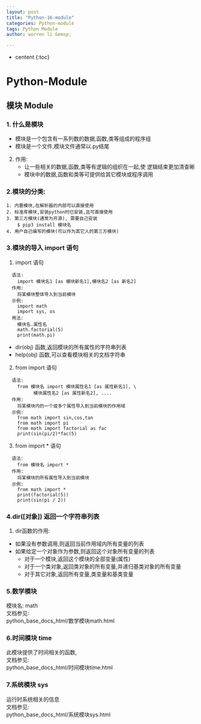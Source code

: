 ```yaml
---
layout: post
title: "Python-16-module"
categories: Python-module
tags: Python Module
author: worren li &emsp;

---
```


* centent
{:toc}

# Python-Module
## 模块 Module
### 1. 什么是模块  
* 模块是一个包含有一系列数的数据,函数,类等组成的程序组  
* 模块是一个文件,模块文件通常以.py结尾  
2.  作用:   
    * 让一些相关的数据,函数,类等有逻辑的组织在一起,使  逻辑结束更加清查晰  
    * 模块中的数据,函数和类等可提供给其它模块或程序调用  

### 2.模块的分类:  
    1. 内置模块,在解析器的内部可以直接使用  
    2. 标准库模块,安装python时已安装,且可直接使用  
    3. 第三方模块(通常为开源), 需要自己安装  
        $ pip3 install 模块名
    4. 用户自己编写的模块(可以作为其它人的第三方模块)

### 3.模块的导入 import 语句  
1. import 语句  
```
  语法:
    import 模块名1 [as 模块新名1],模块名2 [as 新名2]
  作用:
    将某模块整体导入到当前模块
  示例:
    import math
    import sys, os
  用法:
    模块名.属性名
    math.factorial(5)
    print(math.pi)  
```

* dir(obj) 函数,返回模块的所有属性的字符串列表  
* help(obj) 函数,可以查看模块相关的文档字符串  

2. from import 语句  
```
  语法:
    from 模块名 import 模块属性名1 [as 属性新名1], \
          模块属性名2 [as 属性新名2], ....
  作用:
    将某模块内的一个或多个属性导入到当前模块的作用域
  示例:
    from math import sin,cos,tan
    from math import pi
    from math import factorial as fac
    print(sin(pi/2)*fac(5)
```

3. from import * 语句  
```
  语法:
    from 模块名 import *
  作用:
    将某模块的所有属性导入到当前模块
  示例:
    from math import *
    print(factorial(5))
    print(sin(pi / 2))
```

### 4.dir([对象])  返回一个字符串列表  
1. dir函数的作用:  
* 如果没有参数调用,则返回当前作用域内所有变量的列表  
* 如果给定一个对象作为参数,则返回这个对象所有变量的列表  
   * 对于一个模块,返回这个模块的全部变量(属性)  
   * 对于一个类对象,返回类对象的所有变量,并递归基类对象的所有变量  
   * 对于其它对象,返回所有变量,类变量和基类变量  

### 5.数学模块  
   模块名: math  
   文档参见:  
     python_base_docs_html/数学模块math.html  

### 6.时间模块 time
   此模块提供了时间相关的函数,  
   文档参见:  
    python_base_docs_html/时间模块time.html  

### 7.系统模块 sys  
   运行时系统相关的信息  
   文档参见:  
    python_base_docs_html/系统模块sys.html 

